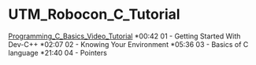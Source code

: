 # UTM_Robocon_C_Tutorial

[Programming_C_Basics_Video_Tutorial](https://drive.google.com/file/d/1ttt10ukCFXDbaoXZ3gKMYHYkA4KaXPf_/view?usp=sharing)
*00:42  01 - Getting Started With Dev-C++
*02:07  02 - Knowing Your Environment
*05:36  03 - Basics of C language
*21:40  04 - Pointers

